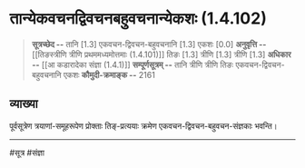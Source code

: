 # तान्येकवचनद्विवचनबहुवचनान्येकशः (1.4.102)
> **सूत्रच्छेद --** तानि [1.3] एकवचन-द्विवचन-बहुवचनानि [1.3] एकशः [0.0]
> **अनुवृत्ति --** [[तिङस्त्रीणि त्रीणि प्रथममध्यमोत्तमाः (1.4.101)]] तिङः [1.3] त्रीणि [1.3] त्रीणि [1.3]
> **अधिकार --** [[आ कडारादेका संज्ञा (1.4.1)]]
> **सम्पूर्णसूत्रम् --** तानि त्रीणि त्रीणि तिङः एकवचन-द्विवचन-बहुवचनानि एकशः
> **कौमुदी-क्रमाङ्क --** 2161

## व्याख्या

पूर्वसूत्रेण त्रयाणां-समूहरूपेण प्रोक्ताः तिङ्-प्रत्ययाः क्रमेण एकवचन-द्विवचन-बहुवचन-संज्ञकाः भवन्ति।

---
#सूत्र #संज्ञा 